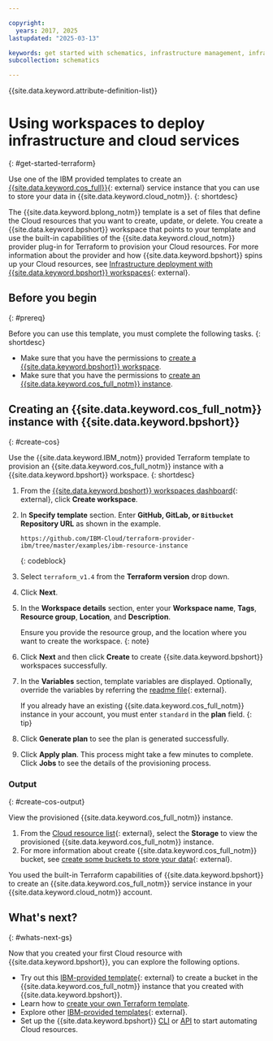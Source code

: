```yaml
---

copyright:
  years: 2017, 2025
lastupdated: "2025-03-13"

keywords: get started with schematics, infrastructure management, infrastructure as code, iac, schematics cloud environment, schematics infrastructure, schematics terraform, terraform provider
subcollection: schematics

---
```


{{site.data.keyword.attribute-definition-list}}

# Using workspaces to deploy infrastructure and cloud services
{: #get-started-terraform}

Use one of the IBM provided templates to create an [{{site.data.keyword.cos_full}}](/docs/cloud-object-storage?topic=cloud-object-storage-about-cloud-object-storage){: external} service instance that you can use to store your data in {{site.data.keyword.cloud_notm}}.
{: shortdesc}

The {{site.data.keyword.bplong_notm}} template is a set of files that define the Cloud resources that you want to create, update, or delete. You create a {{site.data.keyword.bpshort}} workspace that points to your template and use the built-in capabilities of the {{site.data.keyword.cloud_notm}} provider plug-in for Terraform to provision your Cloud resources. For more information about the provider and how {{site.data.keyword.bpshort}} spins up your Cloud resources, see [Infrastructure deployment with {{site.data.keyword.bpshort}} workspaces](/docs/schematics?topic=schematics-how-it-works#how-to-workspaces){: external}.

## Before you begin
{: #prereq}

Before you can use this template, you must complete the following tasks.
{: shortdesc}

- Make sure that you have the permissions to [create a {{site.data.keyword.bpshort}} workspace](/docs/schematics?topic=schematics-access#access-roles). 
- Make sure that you have the permissions to [create an {{site.data.keyword.cos_full_notm}} instance](/docs/cloud-object-storage?topic=cloud-object-storage-iam).

## Creating an {{site.data.keyword.cos_full_notm}} instance with {{site.data.keyword.bpshort}}
{: #create-cos}

Use the {{site.data.keyword.IBM_notm}} provided Terraform template to provision an {{site.data.keyword.cos_full_notm}} instance with a {{site.data.keyword.bpshort}} workspace.
{: shortdesc}

1. From the [{{site.data.keyword.bpshort}} workspaces dashboard](https://cloud.ibm.com/automation/schematics/terraform){: external}, click **Create workspace**.
2. In **Specify template** section. Enter **GitHub, GitLab, or `Bitbucket` Repository URL** as shown in the example.

    ```text
    https://github.com/IBM-Cloud/terraform-provider-ibm/tree/master/examples/ibm-resource-instance
    ```
    {: codeblock}

3. Select `terraform_v1.4` from the **Terraform version** drop down.
4. Click **Next**.
5. In the **Workspace details** section, enter your **Workspace name**, **Tags**, **Resource group**, **Location**, and **Description**.

    Ensure you provide the resource group, and the location where you want to create the workspace.
    {: note}

6. Click **Next** and then click **Create** to create {{site.data.keyword.bpshort}} workspaces successfully.
7. In the **Variables** section, template variables are displayed. Optionally, override the variables by referring the [readme file](https://github.com/IBM-Cloud/terraform-provider-ibm/tree/master/examples/ibm-resource-instance){: external}.

    If you already have an existing {{site.data.keyword.cos_full_notm}} instance in your account, you must enter `standard` in the **plan** field.
    {: tip}

8. Click **Generate plan** to see the plan is generated successfully.
9. Click **Apply plan**. This process might take a few minutes to complete. Click **Jobs** to see the details of the provisioning process.

### Output
{: #create-cos-output}

View the provisioned {{site.data.keyword.cos_full_notm}} instance.

1. From the [Cloud resource list](https://cloud.ibm.com/resources){: external}, select the **Storage** to view the provisioned {{site.data.keyword.cos_full_notm}} instance.
2. For more information about create {{site.data.keyword.cos_full_notm}} bucket, see [create some buckets to store your data](/docs/cloud-object-storage?topic=cloud-object-storage-getting-started-cloud-object-storage#gs-create-buckets){: external}.

You used the built-in Terraform capabilities of {{site.data.keyword.bpshort}} to create an {{site.data.keyword.cos_full_notm}} service instance in your {{site.data.keyword.cloud_notm}} account.

## What's next? 
{: #whats-next-gs}

Now that you created your first Cloud resource with {{site.data.keyword.bpshort}}, you can explore the following options.

- Try out this [IBM-provided template](https://github.com/IBM-Cloud/terraform-provider-ibm/tree/master/examples/ibm-cos-bucket){: external} to create a bucket in the {{site.data.keyword.cos_full_notm}} instance that you created with {{site.data.keyword.bpshort}}.
- Learn how to [create your own Terraform template](/docs/schematics?topic=schematics-create-tf-config).
- Explore other [IBM-provided templates](https://github.com/IBM-Cloud/terraform-provider-ibm/tree/master/examples){: external}.
- Set up the {{site.data.keyword.bpshort}} [CLI](/docs/schematics?topic=schematics-setup-cli) or [API](/docs/schematics?topic=schematics-setup-api) to start automating Cloud resources.

